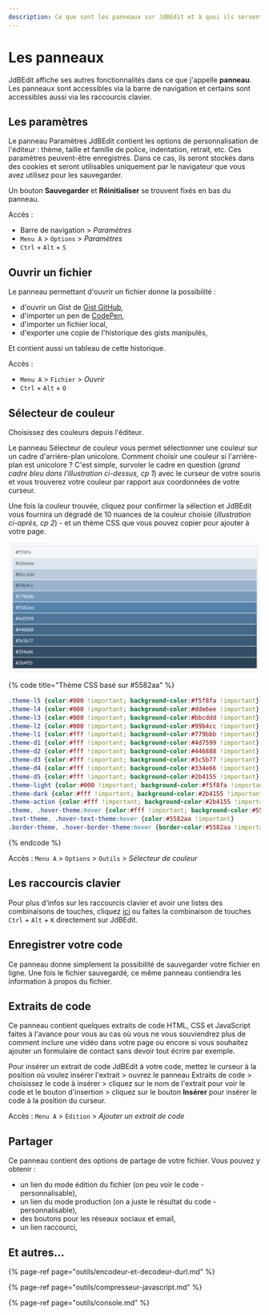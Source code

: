 ```yaml
---
description: Ce que sont les panneaux sur JdBEdit et à quoi ils servent.
---
```


# Les panneaux

JdBEdit affiche ses autres fonctionnalités dans ce que j'appelle **panneau**. Les panneaux sont accessibles via la barre de navigation et certains sont accessibles aussi via les raccourcis clavier.

## Les paramètres

Le panneau Paramètres JdBEdit contient les options de personnalisation de l'éditeur : thème, taille et famille de police, indentation, retrait, etc. Ces paramètres peuvent-être enregistrés. Dans ce cas, ils seront stockés dans des cookies et seront utilisables uniquement par le navigateur que vous avez utilisez pour les sauvegarder.

Un bouton **Sauvegarder** et **Réinitialiser** se trouvent fixés en bas du panneau.

Accès : 

* Barre de navigation &gt; _Paramètres_
* `Menu A` &gt; `Options` &gt; _Paramètres_
* `Ctrl` + `Alt` + `S`

## Ouvrir un fichier

Le panneau permettant d'ouvrir un fichier donne la possibilité :

* d'ouvrir un Gist de [Gist GitHub](https://gist.github.com),
* d'importer un pen de [CodePen](https://codepen.io),
* d'importer un fichier local,
* d'exporter une copie de l'historique des gists manipulés,

Et contient aussi un tableau de cette historique.

Accès : 

* `Menu A` &gt; `Fichier` &gt; _Ouvrir_
* `Ctrl` + `Alt` + `O`

## Sélecteur de couleur

Choisissez des couleurs depuis l'éditeur.

Le panneau Sélecteur de couleur vous permet sélectionner une couleur sur un cadre d'arrière-plan unicolore.  Comment choisir une couleur si l'arrière-plan est unicolore ? C'est simple, survoler le cadre en question \(_grand cadre bleu dans l'illustration ci-dessus, cp 1_\) avec le curseur de votre souris et vous trouverez votre couleur par rapport aux coordonnées de votre curseur.

Une fois la couleur trouvée, cliquez pour confirmer la sélection et JdBEdit vous fournira un dégradé de 10 nuances de la couleur choisie \(_illustration ci-après, cp 2_\) - et un thème CSS que vous pouvez copier pour ajouter à votre page.

![\(cp 2\) - D&#xE9;grad&#xE9; de \#5582aa](.gitbook/assets/gradient-cp.png)

{% code title="Thème CSS basé sur \#5582aa" %}
```css
.theme-l5 {color:#000 !important; background-color:#f5f8fa !important}
.theme-l4 {color:#000 !important; background-color:#dde6ee !important}
.theme-l3 {color:#000 !important; background-color:#bbcddd !important}
.theme-l2 {color:#000 !important; background-color:#99b4cc !important}
.theme-l1 {color:#fff !important; background-color:#779bbb !important}
.theme-d1 {color:#fff !important; background-color:#4d7599 !important}
.theme-d2 {color:#fff !important; background-color:#446888 !important}
.theme-d3 {color:#fff !important; background-color:#3c5b77 !important}
.theme-d4 {color:#fff !important; background-color:#334e66 !important}
.theme-d5 {color:#fff !important; background-color:#2b4155 !important}
.theme-light {color:#000 !important; background-color:#f5f8fa !important}
.theme-dark {color:#fff !important; background-color:#2b4155 !important}
.theme-action {color:#fff !important; background-color:#2b4155 !important}
.theme, .hover-theme:hover {color:#fff !important; background-color:#5582aa !important}
.text-theme, .hover-text-theme:hover {color:#5582aa !important}
.border-theme, .hover-border-theme:hover {border-color:#5582aa !important}
```
{% endcode %}

Accès : `Menu A` &gt; `Options` &gt; `Outils` &gt; _Sélecteur de couleur_

## Les raccourcis clavier

Pour plus d'infos sur les raccourcis clavier et avoir une listes des combinaisons de touches, cliquez [ici](https://code.wetrafa.xyz/?modal=shortcuts) ou faites la combinaison de touches `Ctrl` + `Alt` + `K` directement sur JdBEdit.

## Enregistrer votre code

Ce panneau donne simplement la possibilité de sauvegarder votre fichier en ligne. Une fois le fichier sauvegardé, ce même panneau contiendra les information à propos du fichier.

## Extraits de code

Ce panneau contient quelques extraits de code HTML, CSS et JavaScript faites à l'avance pour vous au cas où vous ne vous souviendrez plus de comment inclure une vidéo dans votre page ou encore si vous souhaitez ajouter un formulaire de contact sans devoir tout écrire par exemple.

Pour insérer un extrait de code JdBEdit à votre code, mettez le curseur à la position où voulez insérer l'extrait &gt; ouvrez le panneau Extraits de code &gt; choisissez le code à insérer &gt; cliquez sur le nom de l'extrait pour voir le code et le bouton d'insertion &gt; cliquez sur le bouton **Insérer** pour insérer le code à la position du curseur.

Accès : `Menu A` &gt; `Édition` &gt; _Ajouter un extrait de code_

## Partager

Ce panneau contient des options de partage de votre fichier. Vous pouvez y obtenir :

* un lien du mode édition du fichier \(on peu voir le code - personnalisable\),
* un lien du mode production \(on a juste le résultat du code - personnalisable\),
* des boutons pour les réseaux sociaux et email,
* un lien raccourci,

## Et autres...

{% page-ref page="outils/encodeur-et-decodeur-durl.md" %}

{% page-ref page="outils/compresseur-javascript.md" %}

{% page-ref page="outils/console.md" %}


